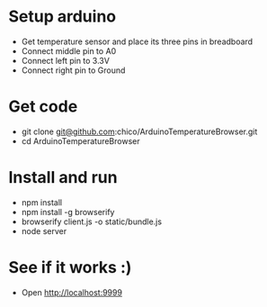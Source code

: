 
# Setup arduino

* Get temperature sensor and place its three pins in breadboard
* Connect middle pin to A0
* Connect left pin to 3.3V
* Connect right pin to Ground

# Get code

* git clone git@github.com:chico/ArduinoTemperatureBrowser.git
* cd ArduinoTemperatureBrowser

# Install and run

* npm install
* npm install -g browserify
* browserify client.js -o static/bundle.js
* node server

# See if it works :)

* Open [http://localhost:9999](http://localhost:9999)
